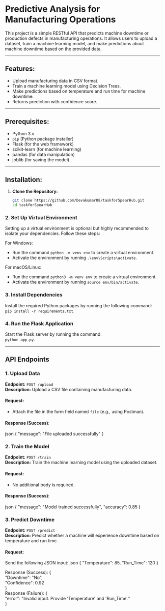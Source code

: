 # Predictive Analysis for Manufacturing Operations

This project is a simple RESTful API that predicts machine downtime or production defects in manufacturing operations. It allows users to upload a dataset, train a machine learning model, and make predictions about machine downtime based on the provided data.

---

## Features:
- Upload manufacturing data in CSV format.
- Train a machine learning model using Decision Trees.
- Make predictions based on temperature and run time for machine downtime.
- Returns prediction with confidence score.

---

## Prerequisites:
- Python 3.x
- `pip` (Python package installer)
- Flask (for the web framework)
- scikit-learn (for machine learning)
- pandas (for data manipulation)
- joblib (for saving the model)

---

## Installation:

1. **Clone the Repository:**
   ```bash
   git clone https://github.com/Devakumar08/taskforSpearHub.git
   cd taskforSpearHub
   
### 2. Set Up Virtual Environment
Setting up a virtual environment is optional but highly recommended to isolate your dependencies. Follow these steps:

For Windows:  
- Run the command `python -m venv env` to create a virtual environment.  
- Activate the environment by running `.\env\Scripts\activate`.

For macOS/Linux:  
- Run the command `python3 -m venv env` to create a virtual environment.  
- Activate the environment by running `source env/bin/activate`.

### 3. Install Dependencies
Install the required Python packages by running the following command:  
`pip install -r requirements.txt`.

### 4. Run the Flask Application
Start the Flask server by running the command:  
`python app.py`.

---

## API Endpoints

### 1. **Upload Data**
**Endpoint:** `POST /upload`  
**Description:** Upload a CSV file containing manufacturing data.

#### Request:
- Attach the file in the form field named `file` (e.g., using Postman).

#### Response (Success):
json
{
    "message": "File uploaded successfully"
}

### 2. Train the Model
**Endpoint:** `POST /train`  
**Description:** Train the machine learning model using the uploaded dataset.

#### Request:
- No additional body is required.

#### Response (Success):
json
{
    "message": "Model trained successfully",
    "accuracy": 0.85
}

### 3. Predict Downtime
**Endpoint:** `POST /predict`  
**Description:** Predict whether a machine will experience downtime based on temperature and run time.

#### Request:
Send the following JSON input:
json
{
    "Temperature": 85,
    "Run_Time": 120
}


Response (Success):
{  
    "Downtime": "No",  
    "Confidence": 0.92  
}  
Response (Failure):
{  
    "error": "Invalid input. Provide 'Temperature' and 'Run_Time'."  
}  
